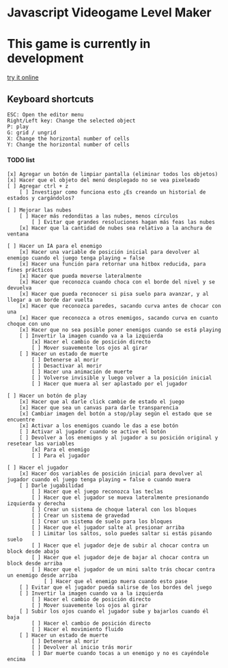 # Javascript Videogame Level Maker

# This game is currently in development

[try it online](https://luizon.github.io/LevelMaker/)

## Keyboard shortcuts
	
	ESC: Open the editor menu
	Right/Left key: Change the selected object
	P: play
	G: grid / ungrid
	X: Change the horizontal number of cells
	Y: Change the horizontal number of cells

#### TODO list
	
	[x] Agregar un botón de limpiar pantalla (eliminar todos los objetos)
	[x] Hacer que el objeto del menú desplegado no se vea pixeleado
	[ ] Agregar ctrl + z
		[ ] Investigar como funciona esto ¿Es creando un historial de estados y cargándolos?
	
	[ ] Mejorar las nubes
		[ ] Hacer más redonditas a las nubes, menos círculos
			[ ] Evitar que grandes resoluciones hagan más feas las nubes
		[x] Hacer que la cantidad de nubes sea relativo a la anchura de ventana
	
	[ ] Hacer un IA para el enemigo
		[x] Hacer una variable de posición inicial para devolver al enemigo cuando el juego tenga playing = false
		[x] Hacer una función para retornar una hitbox reducida, para fines prácticos
		[x] Hacer que pueda moverse lateralmente
		[x] Hacer que reconozca cuando choca con el borde del nivel y se devuelva
		[x] Hacer que pueda reconocer si pisa suelo para avanzar, y al llegar a un borde dar vuelta
		[x] Hacer que reconozca paredes, sacando curva antes de chocar con una
		[x] Hacer que reconozca a otros enemigos, sacando curva en cuanto choque con uno
		[x] Hacer que no sea posible poner enemigos cuando se está playing
		[ ] Invertir la imagen cuando va a la izquierda
			[x] Hacer el cambio de posición directo
			[ ] Mover suavemente los ojos al girar
		[ ] Hacer un estado de muerte
			[ ] Detenerse al morir
			[ ] Desactivar al morir
			[ ] Hacer una animación de muerte
			[ ] Volverse invisible y luego volver a la posición inicial
			[ ] Hacer que muera al ser aplastado por el jugador

	[ ] Hacer un botón de play
		[x] Hacer que al darle click cambie de estado el juego
		[x] Hacer que sea un canvas para darle transparencia
		[x] Cambiar imagen del botón a stop/play según el estado que se encuentre
		[x] Activar a los enemigos cuando le das a ese botón
		[ ] Activar al jugador cuando se active el botón
		[ ] Devolver a los enemigos y al jugador a su posición original y resetear las variables
			[x] Para el enemigo
			[ ] Para el jugador

	[ ] Hacer el jugador
		[x] Hacer dos variables de posición inicial para devolver al jugador cuando el juego tenga playing = false o cuando muera
		[ ] Darle jugabilidad
			[ ] Hacer que el juego reconozca las teclas
			[ ] Hacer que el jugador se mueva lateralmente presionando izquierda y derecha
			[ ] Crear un sistema de choque lateral con los bloques
			[ ] Crear un sistema de gravedad
			[ ] Crear un sistema de suelo para los bloques
			[ ] Hacer que el jugador salte al presionar arriba
			[ ] Limitar los saltos, solo puedes saltar si estás pisando suelo
			[ ] Hacer que el jugador deje de subir al chocar contra un block desde abajo
			[ ] Hacer que el jugador deje de bajar al chocar contra un block desde arriba
			[ ] Hacer que el jugador de un mini salto trás chocar contra un enemigo desde arriba
				[ ] Hacer que el enemigo muera cuando esto pase
		[ ] Evitar que el jugador pueda salirse de los bordes del juego
		[ ] Invertir la imagen cuando va a la izquierda
			[ ] Hacer el cambio de posición directo
			[ ] Mover suavemente los ojos al girar
		[ ] Subir los ojos cuando el jugador sube y bajarlos cuando él baja
			[ ] Hacer el cambio de posición directo
			[ ] Hacer el movimiento fluido
		[ ] Hacer un estado de muerte
			[ ] Detenerse al morir
			[ ] Devolver al inicio trás morir
			[ ] Dar muerte cuando tocas a un enemigo y no es cayéndole encima
